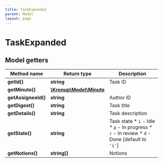 ```yaml
---
title: TaskExpanded
parent: Model
layout: page
---
```


# TaskExpanded

## Model getters

Method name | Return type | Description
------------ | ------------- | -------------
**getId()** | **string** | Task ID
**getMinute()** | [**\Kronup\Model\Minute**](../Minute) | 
**getAssigneeId()** | **string** | Author ID
**getDigest()** | **string** | Task title
**getDetails()** | **string** | Task description
**getState()** | **string** | Task state    * `i` - Idle   * `p` - In progress   * `r` - In review   * `d` - Done [default to `'i'`]
**getNotions()** | **string[]** | Notions

